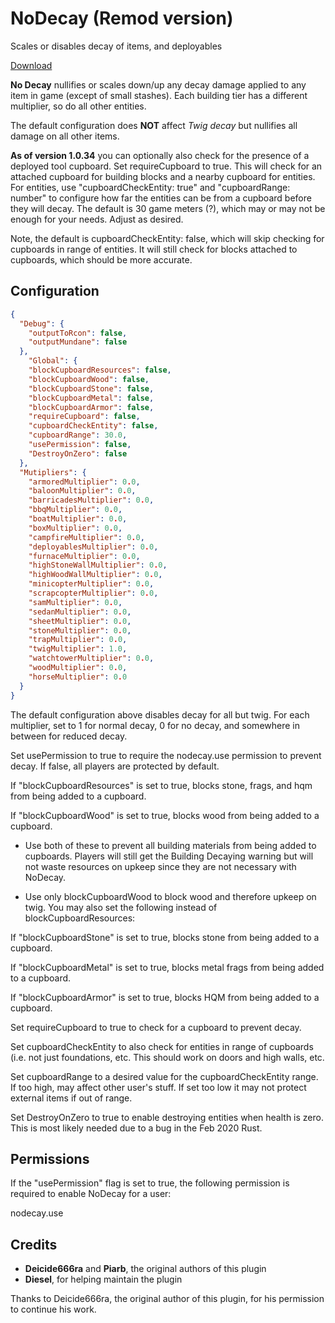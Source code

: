 # NoDecay (Remod version)
Scales or disables decay of items, and deployables 

[Download](https://code.remod.org/NoDecay.cs)

**No Decay** nullifies or scales down/up any decay damage applied to any item in game (except of small stashes). Each building tier has a different multiplier,  so do all other entities.

The default configuration does **NOT** affect *Twig decay* but nullifies all damage on all other items.

**As of version 1.0.34** you can optionally also check for the presence of a deployed tool cupboard.  Set requireCupboard to true.  This will check for an attached cupboard for building blocks and a nearby cupboard for entities.
For entities, use "cupboardCheckEntity: true" and "cupboardRange: number" to configure how far the entities can be from a cupboard before they will decay.  The default is 30 game meters (?), which may or may not be enough for your needs.  Adjust as desired.

Note, the default is cupboardCheckEntity: false, which will skip checking for cupboards in range of entities.  It will still check for blocks attached to cupboards, which should be more accurate.
## Configuration

```json
{
  "Debug": {
    "outputToRcon": false,
    "outputMundane": false
  },
    "Global": {
    "blockCupboardResources": false,
    "blockCupboardWood": false,
    "blockCupboardStone": false,
    "blockCupboardMetal": false,
    "blockCupboardArmor": false,
    "requireCupboard": false,
    "cupboardCheckEntity": false,
    "cupboardRange": 30.0,
    "usePermission": false,
    "DestroyOnZero": false
  },
  "Mutipliers": {
    "armoredMultiplier": 0.0,
    "baloonMultiplier": 0.0,
    "barricadesMultiplier": 0.0,
    "bbqMultiplier": 0.0,
    "boatMultiplier": 0.0,
    "boxMultiplier": 0.0,
    "campfireMultiplier": 0.0,
    "deployablesMultiplier": 0.0,
    "furnaceMultiplier": 0.0,
    "highStoneWallMultiplier": 0.0,
    "highWoodWallMultiplier": 0.0,
    "minicopterMultiplier": 0.0,
    "scrapcopterMultiplier": 0.0,
    "samMultiplier": 0.0,
    "sedanMultiplier": 0.0,
    "sheetMultiplier": 0.0,
    "stoneMultiplier": 0.0,
    "trapMultiplier": 0.0,
    "twigMultiplier": 1.0,
    "watchtowerMultiplier": 0.0,
    "woodMultiplier": 0.0,
    "horseMultiplier": 0.0
  }
}
```

The default configuration above disables decay for all but twig.  For each multiplier, set to 1 for normal decay, 0 for no decay, and somewhere in between for reduced decay.

Set usePermission to true to require the nodecay.use permission to prevent decay.  If false, all players are protected by default.

If "blockCupboardResources" is set to true, blocks stone, frags, and hqm from being added to a cupboard.

If "blockCupboardWood" is set to true, blocks wood from being added to a cupboard.

  - Use both of these to prevent all building materials from being added to cupboards.  Players will still get the Building Decaying warning but will not waste resources on upkeep since they are not necessary with NoDecay.
 
  - Use only blockCupboardWood to block wood and therefore upkeep on twig.  You may also set the following instead of blockCupboardResources:

If "blockCupboardStone" is set to true, blocks stone from being added to a cupboard.

If "blockCupboardMetal" is set to true, blocks metal frags from being added to a cupboard.

If "blockCupboardArmor" is set to true, blocks HQM from being added to a cupboard.
 
 Set requireCupboard to true to check for a cupboard to prevent decay.

 Set cupboardCheckEntity to also check for entities in range of cupboards (i.e. not just foundations, etc.  This should work on doors and high walls, etc.

 Set cupboardRange to a desired value for the cupboardCheckEntity range.  If too high, may affect other user's stuff.  If set too low it may not protect external items if out of range.
 
 Set DestroyOnZero to true to enable destroying entities when health is zero.  This is most likely needed due to a bug in the Feb 2020 Rust.

## Permissions

If the "usePermission" flag is set to true, the following permission is required to enable NoDecay for a user:

nodecay.use

## Credits

- **Deicide666ra** and **Piarb**, the original authors of this plugin
- **Diesel**, for helping maintain the plugin

Thanks to Deicide666ra, the original author of this plugin, for his permission to continue his work.
